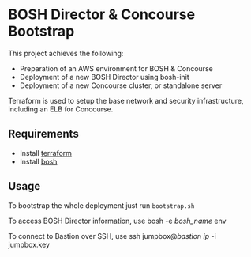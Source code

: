 BOSH Director & Concourse Bootstrap
===================================

This project achieves the following:

- Preparation of an AWS environment for BOSH & Concourse
- Deployment of a new BOSH Director using bosh-init
- Deployment of a new Concourse cluster, or standalone server

Terraform is used to setup the base network and security infrastructure, including an ELB for Concourse.

Requirements
-----

- Install [terraform](https://www.terraform.io/intro/getting-started/install.html)
- Install [bosh](https://bosh.io/docs/cli-v2.html#install)

Usage
-----

To bootstrap the whole deployment just run `bootstrap.sh`

To access BOSH Director information, use bosh -e *bosh_name* env

To connect to Bastion over SSH, use ssh jumpbox@*bastion ip* -i jumpbox.key
